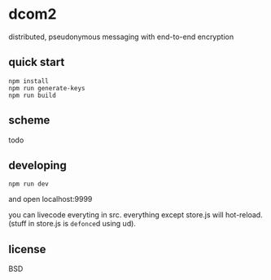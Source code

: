 # dcom2

distributed, pseudonymous messaging with end-to-end encryption

## quick start

    npm install
    npm run generate-keys
    npm run build

## scheme

todo

## developing

    npm run dev

and open localhost:9999

you can livecode everyting in src.
everything except store.js will hot-reload.
(stuff in store.js is `defonce`d using ud).

## license

BSD
